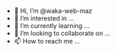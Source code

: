 - 👋 Hi, I’m @waka-web-maz
- 👀 I’m interested in ...
- 🌱 I’m currently learning ...
- 💞️ I’m looking to collaborate on ...
- 📫 How to reach me ...

<!---
waka-web-maz/waka-web-maz is a ✨ special ✨ repository because its `README.md` (this file) appears on your GitHub profile.
You can click the Preview link to take a look at your changes.
--->
